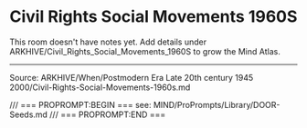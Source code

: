 # Civil Rights Social Movements 1960S

This room doesn't have notes yet. Add details under ARKHIVE/Civil_Rights_Social_Movements_1960S to grow the Mind Atlas.

---
Source: ARKHIVE/When/Postmodern Era Late 20th century 1945 2000/Civil-Rights-Social-Movements-1960s.md

/// === PROPROMPT:BEGIN ===
see: MIND/ProPrompts/Library/DOOR-Seeds.md
/// === PROPROMPT:END ===
